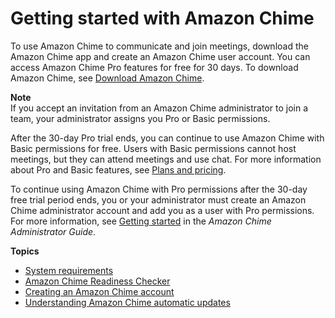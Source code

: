 # Getting started with Amazon Chime<a name="chime-getting-started"></a>

To use Amazon Chime to communicate and join meetings, download the Amazon Chime app and create an Amazon Chime user account\. You can access Amazon Chime Pro features for free for 30 days\. To download Amazon Chime, see [Download Amazon Chime](http://aws.amazon.com/chime/download-chime)\.

**Note**  
If you accept an invitation from an Amazon Chime administrator to join a team, your administrator assigns you Pro or Basic permissions\.

After the 30\-day Pro trial ends, you can continue to use Amazon Chime with Basic permissions for free\. Users with Basic permissions cannot host meetings, but they can attend meetings and use chat\. For more information about Pro and Basic features, see [Plans and pricing](http://aws.amazon.com/chime/pricing)\.

To continue using Amazon Chime with Pro permissions after the 30\-day free trial period ends, you or your administrator must create an Amazon Chime administrator account and add you as a user with Pro permissions\. For more information, see [Getting started](https://docs.aws.amazon.com/chime/latest/ag/getting-started.html) in the *Amazon Chime Administrator Guide*\.

**Topics**
+ [System requirements](chime-requirements.md)
+ [Amazon Chime Readiness Checker](checker.md)
+ [Creating an Amazon Chime account](chime-create-account.md)
+ [Understanding Amazon Chime automatic updates](chime-auto-update.md)